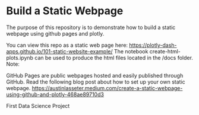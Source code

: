 # Build a Static Webpage
The purpose of this repository is to demonstrate how to build a static webpage using github pages and plotly.

You can view this repo as a static web page here: https://plotly-dash-apps.github.io/101-static-website-example/
The notebook create-html-plots.ipynb can be used to produce the html files located in the /docs folder.
Note: 

GitHub Pages are public webpages hosted and easily published through GitHub.
Read the following blog post about how to set up your own static webpage.
https://austinlasseter.medium.com/create-a-static-webpage-using-github-and-plotly-468ae89710d3

First Data Science Project

